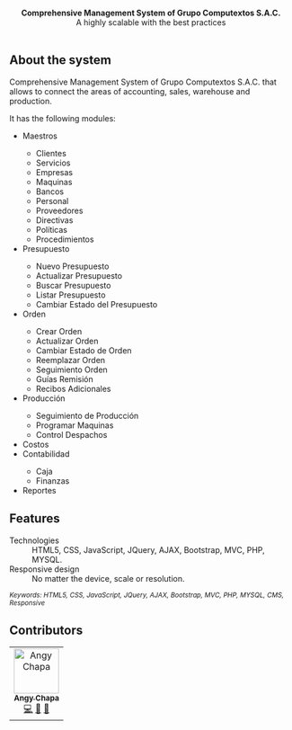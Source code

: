 
<br />

<div align="center"><strong>Comprehensive Management System of Grupo Computextos S.A.C.</strong></div>
<div align="center">A highly scalable with the best practices</div>

<br />

## About the system

Comprehensive Management System of Grupo Computextos S.A.C. that allows to connect the areas of accounting, sales, warehouse and production.

It has the following modules:

<ul>
    <li>Maestros</li>
    <ul>
        <li>Clientes</li>
        <li>Servicios</li>
        <li>Empresas</li>
        <li>Maquinas</li>
        <li>Bancos</li>
        <li>Personal</li>
        <li>Proveedores</li>
        <li>Directivas</li>
        <li>Políticas</li>
        <li>Procedimientos</li>
    </ul>
	<li>Presupuesto</li>
    <ul>
    	<li>Nuevo Presupuesto</li>
    	<li>Actualizar Presupuesto</li>
    	<li>Buscar Presupuesto</li>
    	<li>Listar Presupuesto</li>
    	<li>Cambiar Estado del Presupuesto</li>
    </ul>
	<li>Orden</li>
    <ul>
    	<li>Crear Orden</li>
    	<li>Actualizar Orden</li>
    	<li>Cambiar Estado de Orden</li>
    	<li>Reemplazar Orden</li>
    	<li>Seguimiento Orden</li>
    	<li>Guías Remisión</li>
    	<li>Recibos Adicionales</li>
    </ul>
	<li>Producción</li>
    <ul>
    	<li>Seguimiento de Producción</li>
    	<li>Programar Maquinas</li>
    	<li>Control Despachos</li>
    </ul>
	<li>Costos</li>
	<li>Contabilidad</li>
    <ul>
    	<li>Caja</li>
    	<li>Finanzas</li>
    </ul>
	<li>Reportes</li>
</ul>

## Features

<dl>
  <dt>Technologies</dt>
  <dd>HTML5, CSS, JavaScript, JQuery, AJAX, Bootstrap, MVC, PHP, MYSQL.</dd>

  <dt>Responsive design</dt>
  <dd>No matter the device, scale or resolution.</dd>

</dl>

<sub><i>Keywords: HTML5, CSS, JavaScript, JQuery, AJAX, Bootstrap, MVC, PHP, MYSQL, CMS, Responsive</i></sub>


## Contributors

<table>
<tr>
  <td align="center">
    <a href="https://github.com/amchapa">
      <img src="https://avatars.githubusercontent.com/u/58574314?v=4" width="80px;" alt="Angy Chapa"/>
      <br />
      <sub><b>Angy Chapa</b></sub>
    </a>
    <br />
    <a href="https://github.com/amchapa" title="Code">💻</a> 
    <a href="https://github.com/amchapa" title="Documentation">📖</a> 
    <a href="https://github.com/amchapa" title="Ideas, Planning, & Feedback">🤔</a> 
  </td>
</tr>
</table>
